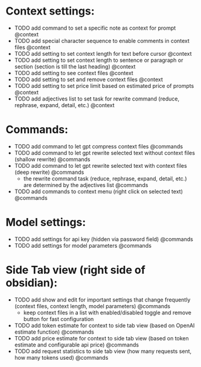 # Context settings:
- TODO add command to set a specific note as context for prompt @context
- TODO add special character sequence to enable comments in context files @context
- TODO add setting to set context length for text before cursor @context
- TODO add setting to set context length to sentence or paragraph or section (section is till the last heading) @context
- TODO add setting to see context files @context
- TODO add setting to set and remove context files @context
- TODO add setting to set price limit based on estimated price of prompts @context
- TODO add adjectives list to set task for rewrite command (reduce, rephrase, expand, detail, etc.) @context
# Commands:
- TODO add command to let gpt compress context files @commands
- TODO add command to let gpt rewrite selected text without context files (shallow rewrite) @commands
- TODO add command to let gpt rewrite selected text with context files (deep rewrite) @commands
  - the rewrite command task (reduce, rephrase, expand, detail, etc.) are determined by the adjectives list @commands
- TODO add commands to context menu (right click on selected text) @commands
# Model settings:
- TODO add settings for api key (hidden via password field) @commands
- TODO add settings for model parameters @commands
# Side Tab view (right side of obsidian):
- TODO add show and edit for important settings that change frequently (context files, context length, model parameters) @commands
  - keep context files in a list with enabled/disabled toggle and remove button for fast configuration
- TODO add token estimate for context to side tab view (based on OpenAI estimate function) @commands
- TODO add price estimate for context to side tab view (based on token estimate and configurable api price) @commands
- TODO add request statistics to side tab view (how many requests sent, how many tokens used) @commands